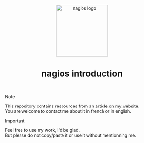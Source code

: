 <div align="center"> 
  <img src="https://www.nagios.org/wp-content/uploads/2023/03/nagios-full-black.svg" alt="nagios logo" width="170">
  <h1>nagios introduction</h1>
  <br>
</div>

> [!NOTE]
> This repository contains ressources from an [article on my website](https://xeylou.fr/posts/nagios-introduction).  
> You are welcome to contact me about it in french or in english.

> [!IMPORTANT]  
> Feel free to use my work, i'd be glad.  
> But please do not copy/paste it or use it without mentionning me.
